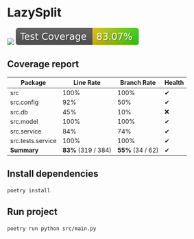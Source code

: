 # LazySplit

![](https://github.com/linkstaple/SQR-project-S24/actions/workflows/deploy.yml/badge.svg)
![](https://raw.githubusercontent.com/linkstaple/SQR-project-S24/_xml_coverage_reports/data/main/badge.svg)

## Coverage report

<!-- BEGIN REPORT -->
Package | Line Rate | Branch Rate | Health
-------- | --------- | ----------- | ------
src | 100% | 100% | ✔
src.config | 92% | 50% | ✔
src.db | 45% | 10% | ❌
src.model | 100% | 100% | ✔
src.service | 84% | 74% | ✔
src.tests.service | 100% | 100% | ✔
**Summary** | **83%** (319 / 384) | **55%** (34 / 62) | ✔
<!-- END REPORT -->

## Install dependencies
`poetry install`

## Run project
`poetry run python src/main.py`
